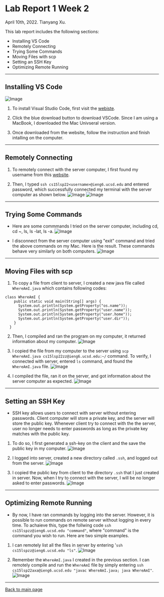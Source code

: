 # Lab Report 1 Week 2
April 10th, 2022. Tianyang Xu. 

This lab report includes the following sections:
- Installing VS Code
- Remotely Connecting
- Trying Some Commands
- Moving Files with scp
- Setting an SSH Key
- Optimizing Remote Running

--- 


## Installing VS Code
![Image](vscode.png)

1. To install Visual Studio Code, first visit the [webiste](https://code.visualstudio.com).

2. Click the blue download button to download VSCode. Since I am using a MacBook, I downloaded the Mac Univseral version. 

3. Once downloaded from the website, follow the instruction and finish intalling on the computer. 

--- 


## Remotely Connecting

1. To remotely connect with the server computer, I first found my username from this [website](https://sdacs.ucsd.edu/~icc/index.php). 

2. Then, I typed `ssh cs15lsp22<username>@ieng6.ucsd.edu` and entered password, which successfully connected my terminal with the server computer as shown below. ![Image](ssh1.png) ![Image](ssh2.png)

--- 


## Trying Some Commands
- Here are some commmands I tried on the server computer, including cd, cd ~, ls, ls -lat, ls -a. ![Image](commandssh.png)

- I disconnect from the server computer using "exit" command and tried the above commands on my Mac. Here is the result. These commands behave very similarly on both computers. 
![Image](commandmac.png)

--- 


## Moving Files with scp
1. To copy a file from client to server, I created a new java file called `WhereAmI.java` which contains following codes:
```
class WhereAmI {
    public static void main(String[] args) {
      System.out.println(System.getProperty("os.name"));
      System.out.println(System.getProperty("user.name"));
      System.out.println(System.getProperty("user.home"));
      System.out.println(System.getProperty("user.dir"));
    }
  }
```

2. Then, I compiled and ran the program on my computer, it returned information about my computer. 
![Image](1.png)

3. I copied the file from my computer to the server using `scp WhereAmI.java cs15lsp22zz@ieng6.ucsd.edu:~/` command. To verify, I connected with server, entered `ls` command, and found the `WhereAmI.java` file. ![Image](2.png)

4. I compiled the file, ran it on the server, and got information about the server computer as expected. ![Image](3.png)

---


## Setting an SSH Key
- SSH key allows users to connect with server without entering passwords. Client computer will store a private key, and the server will store the public key. Whenever client try to connect with the the server, user no longer needs to enter passwords as long as the private key matches with the public key. 

1. To do so, I first generated a ssh-key on the client and the save the public key in my computer. ![Image](4.png)

2. I logged into server, created a new directory called `.ssh`, and logged out from the server. ![Image](5.png)

3. I copied the public key from client to the directory `.ssh` that I just created in server. Now, when I try to connect with the server, I will be no longer asked to enter passwords. ![Image](6.png)

---


## Optimizing Remote Running
- By now, I have ran commands by logging into the server. However, it is possible to run commands on remote server without logging in every time. To achaieve this, type the follwing code `ssh cs15lspzz@ieng6.ucsd.edu "command"`, where "command" is the command you wish to run. Here are two simple examples. 

1. I can remotely list all the files in server by entering '`ssh cs15lspzz@ieng6.ucsd.edu "ls"`. ![Image](7.png)

2. Remember the `WhereAmI.java` I created in the previous section. I can remotely compile and run the `WhereAmI` file by simply entering `ssh cs15lsp22axa@ieng6.ucsd.edu "javac WhereAmI.java; java WhereAmI"`. ![Image](8.png)

---


[Back to main page](https://char15xu.github.io/cse15l-lab-reports/)